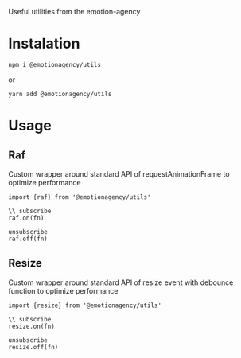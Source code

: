Useful utilities from the emotion-agency

# Instalation

`npm i @emotionagency/utils`

or

`yarn add @emotionagency/utils`

# Usage

## Raf
Custom wrapper around standard API of requestAnimationFrame to optimize performance

```
import {raf} from '@emotionagency/utils'

\\ subscribe
raf.on(fn)

unsubscribe
raf.off(fn)

```

## Resize
Custom wrapper around standard API of resize event with debounce function to optimize performance

```
import {resize} from '@emotionagency/utils'

\\ subscribe
resize.on(fn)

unsubscribe
resize.off(fn)

```
